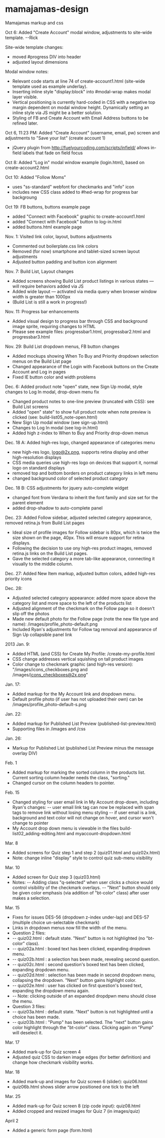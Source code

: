 mamajamas-design
================

Mamajamas markup and css



Oct 6: Added "Create Account" modal window, adjustments to site-wide template. --Rick

Site-wide template changes:
- moved #progress DIV into header
- adjusted layout dimensions 

Modal window notes:
- Relevant code starts at line 74 of create-account1.html (site-wide template used as example underlay).
- Inserting inline style "display:block" into #modal-wrap makes modal layer visible.
- Vertical positioning is currently hard-coded in CSS with a negative top margin dependent on modal window height. Dynamically setting an inline style via JS might be a better solution.
- Styling of FB and Create Account with Email Address buttons to be refined later.

Oct 6, 11:23 PM: Added "Create Account" (username, email, pw) screen and adjustments to "Save your list" (create account 1)
- jQuery plugin from http://fuelyourcoding.com/scripts/infield/ allows in-field labels that fade on field focus

Oct 8: Added "Log in" modal window example (login.html), based on create-account2.html

Oct 10: Added "Follow Moms"
- uses "ss-standard" webfont for checkmarks and "info" icon
- includes new CSS class added to #hed-wrap for progress bar backgroung

Oct 19: FB buttons, buttons example page
- added "Connect with Facebook" graphic to create-account1.html
- added "Connect with Facebook" button to log-in.html
- added buttons.html example page

Nov. 1: Visited link color, layout, buttons adjustments
- Commented out boilerplate.css link colors
- Removed (for now) smartphone and tablet-sized screen layout adjustments
- Adjusted button padding and button icon alignment

Nov. 7: Build List, Layout changes
- Added screens showing Build List product listings in various states — will require behaviors added via JS
- Added wide layout — activated via media query when browser window width is greater than 1000px
- (Build List is still a work in progress!)

Nov. 11: Progress bar enhancements
- Added visual design to progress bar through CSS and background image sprite, requiring changes to HTML
- Please see example files: progressbar1.html, progressbar2.html and progressbar3.html

Nov. 29: Build List dropdown menus, FB button changes
- Added mockups showing When To Buy and Priority dropdown selection menus on the Build List page
- Changed appearance of the Login with Facebook buttons on the Create Account and Log in pages
- Fixed IE button color and width problems

Dec. 6:  Added product note "open" state, new Sign Up modal, style changes to Log In modal, drop-down menu fix
- Changed product notes to one-line preview (truncated with CSS): see Build List screens
- Added "open" state" to show full product note when note preview is clicked (see: build-list05_note-open.html)
- New Sign Up modal window (see sign-up.html)
- Changes to Log In modal (see log-in.html)
- Added high z-index to When to Buy and Priority drop-down menus

Dec. 18 A: Added high-res logo, changed appearance of categories menu
- new high-res logo, logo@2x.png, supports retina display and other high-resolution displays
- CSS media queries use high-res logo on devices that support it, normal logo on standard displays
- removed top and bottom borders on product category links in left menu
- changed background color of selected product category

Dec. 18 B: CSS adjustments for jquery auto-complete widget
- changed font from Verdana to inherit the font family and size set for the parent element
- added drop-shadow to auto-complete panel

Dec. 23: Added Follow sidebar, adjusted selected category appearance, removed retina.js from Build List pages
- Ideal size of profile images for Follow sidebar is 80px, which is twice the size shown on the page, 40px. This will ensure support for retina displays.
- Following the decision to use ony high-res product images, removed retina.js links on the Build List pages.
- Gave the selected category a more tab-like appearance, connecting it visually to the middle column.

Dec. 27: Added New Item markup, adjusted button colors, added high-res priority icons

Dec. 28: 
- Adjusted selected category appearance: added more space above the category list and more space to the left of the products list
- Adjusted alignment of the checkmark on the Follow page so it doesn't slip off the photos
- Made new default photo for the Follow page (note the new file type and name): /images/profile_photo-default.png
- Included Ryan's adjustments for Follow tag removal and appearance of Sign Up collapsible panel link

2013
Jan. 9:
- Added HTML (and CSS) for Create My Profile: /create-my-profile.html
- CSS change addresses vertical squishing on tall product images
- Color change to checkmark graphic (and high-res version): "/images/icons_checkboxes.png and /images/icons_checkboxes@2x.png"

Jan. 17:
- Added markup for the My Account link and dropdown menu.
- Default profile photo (if user has not uploaded their own) can be /images/profile_photo-default-s.png

Jan. 22:
- Added markup for Published List Preview (published-list-preview.html)
- Supporting files in /images and /css

Jan. 26:
- Markup for Published List (published List Preview minus the message overlay DIV)

Feb. 1
- Added markup for marking the sorted column in the products list. Current sorting column header needs the class, "sorting."
- Changed cursor on the column headers to pointer.

Feb. 15
- Changed styling for user email link in My Account drop-down, including Ryan's changes:
-- user email link tag can now be replaced with span tags to remove link without losing menu styling
-- if user email is a link, background and text color will not change on hover, and cursor won't change to pointer
- My Account drop down menu is viewable in the files build-list02_adding-editing.html and myaccount-dropdown.html

Mar. 8
- Added screens for Quiz step 1 and step 2 (quiz01.html and quiz02x.html)
- Note: change inline "display" style to control quiz sub-menu visibility

Mar. 10
- Added screen for Quiz step 3 (quiz03.html)
- Notes: 
-- Adding class "q-selected" when user clicks a choice would control visibility of the checkmark overlays.
-- "Next" button should only be given color emphasis (via addition of "bt-color" class) after user makes a selection.

Mar. 15
- Fixes for issues DES-56 (dropdown z-index under-lap) and DES-57 (multiple choice un-selectable checkmark)
- Links in dropdown menus now fill the width of the menu.
- Question 2 files:
- --    quiz02.html : default state. "Next" button is not highlighted (no "bt-color" class).
- --    quiz02a.html : boxed text has been clicked, expanding dropdown menu.
- --    quiz02b.html : a selection has been made, revealing second question.
- --    quiz02c.html : second question's boxed text has been clicked, expanding dropdown menu.
- --    quiz02d.html : selection has been made in second dropdown menu, collapsing the dropdown. "Next" button gains highlight color.
- --    quiz02e.html : user has clicked on first question's boxed text, expanding the dropdown menu again.
- --    Note: clicking outside of an expanded dropdpwn menu should close the menu.
- Question 3 files:
- --    quiz03a.html : default state. "Next" button is not highlighted until a choice has been made.
- --    quiz03b.html : "Pump" has been selected. The "next" button gains color highlight through the "bt-color" class. Clicking again on "Pump" will deselect it.

Mar. 17
- Added mark-up for Quiz screen 4
- Adjusted quiz CSS to darken image edges (for better definition) and change how checkmark visibility works.

Mar. 18
- Added mark-up and images for Quiz screen 6 (slider): quiz06.html
- quiz06b.html shows slider arrow positioned one tick to the left

Mar. 25
- Added mark-up for Quiz screen 8 (zip code input): quiz08.html
- Added cropped and resized images for Quiz 7 (in images/quiz)

April 2
- Added a generic form page (form.html)
